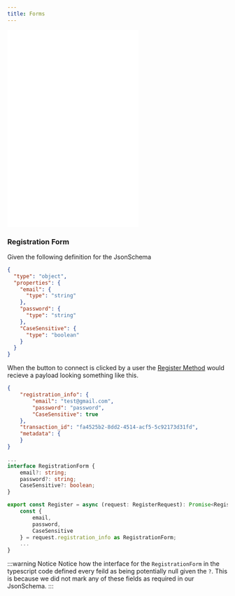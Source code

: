 ```yaml
---
title: Forms
---
```


<embed src="../forms/_intro.md" />

<embed src="../forms/_example.md" />

<embed src="../forms/_learning-more.md" />

### Registration Form

Given the following definition for the JsonSchema
```JSON
{
  "type": "object",
  "properties": {
    "email": {
      "type": "string"
    },
    "password": {
      "type": "string"
    },
    "CaseSensitive": {
      "type": "boolean"
    }
  }
}
```
When the button to connect is clicked by a user the [Register Method](../reference/operation/Register/) would recieve a payload looking something like this.

```JSON Request Payload
{
    "registration_info": {
        "email": "test@gmail.com",
        "password": "password",
        "CaseSensitive": true
    },
    "transaction_id": "fa4525b2-8dd2-4514-acf5-5c92173d31fd",
    "metadata": {
    }
}
```
```TypeScript register.ts
...
interface RegistrationForm {
    email?: string;
    password?: string;
    CaseSensitive?: boolean;
}

export const Register = async (request: RegisterRequest): Promise<RegisterResponse> => {
    const { 
        email,
        password,
        CaseSensitive
    } = request.registration_info as RegistrationForm;
    ...
}
```
:::warning Notice
Notice how the interface for the `RegistrationForm` in the typescript code defined every feild as being potentially null given the `?`. This is because we did not mark any of these fields as required in our JsonSchema.
:::
